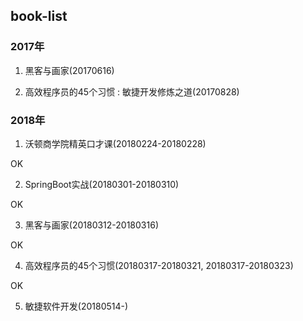 ## book-list

### 2017年

1. 黑客与画家(20170616)

2. 高效程序员的45个习惯 : 敏捷开发修炼之道(20170828)


### 2018年

1. 沃顿商学院精英口才课(20180224-20180228)

OK

2. SpringBoot实战(20180301-20180310)

OK

3. 黑客与画家(20180312-20180316)

OK


4. 高效程序员的45个习惯(20180317-20180321, 20180317-20180323)

OK

5. 敏捷软件开发(20180514-)


